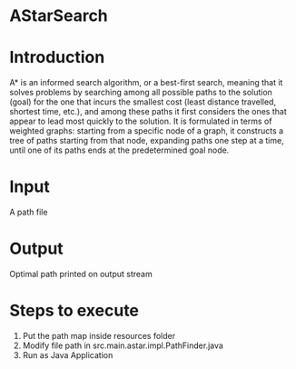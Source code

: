 # AStarSearch
Introduction
================
A* is an informed search algorithm, or a best-first search, meaning that it solves problems by searching among all possible paths to the solution (goal) for the one that incurs the smallest cost (least distance travelled, shortest time, etc.), and among these paths it first considers the ones that appear to lead most quickly to the solution. It is formulated in terms of weighted graphs: starting from a specific node of a graph, it constructs a tree of paths starting from that node, expanding paths one step at a time, until one of its paths ends at the predetermined goal node.


Input 
===========
A path file

Output
==========
Optimal path printed on output stream

Steps to execute
======================
1. Put the path map inside resources folder
2. Modify file path in src.main.astar.impl.PathFinder.java
3. Run as Java Application
